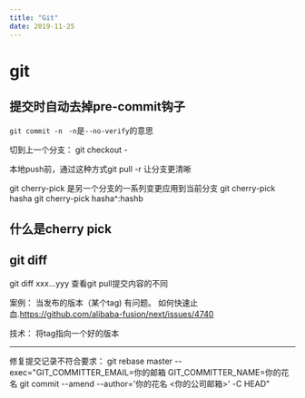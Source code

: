 ```yaml
---
title: "Git"
date: 2019-11-25
---
```


# git
## 提交时自动去掉pre-commit钩子
`git commit -n ` `-n`是`--no-verify`的意思


切到上一个分支：
git checkout -


本地push前，通过这种方式git pull -r 让分支更清晰


git cherry-pick 是另一个分支的一系列变更应用到当前分支
git cherry-pick hasha
git cherry-pick hasha^:hashb

## 什么是cherry pick

## git diff
git diff xxx...yyy 查看git pull提交内容的不同


案例： 
当发布的版本（某个tag) 有问题。 如何快速止血.https://github.com/alibaba-fusion/next/issues/4740

技术： 
将tag指向一个好的版本

---


修复提交记录不符合要求： 
git rebase master --exec="GIT_COMMITTER_EMAIL=你的邮箱 GIT_COMMITTER_NAME=你的花名 git commit --amend --author='你的花名 <你的公司邮箱>'  -C HEAD"











